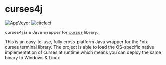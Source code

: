 # curses4j

[![AppVeyor](https://img.shields.io/appveyor/ci/WebFolder/curses4j.svg?label=Windows)](https://ci.appveyor.com/project/WebFolder/curses4j) [![circleci](https://img.shields.io/appveyor/ci/WebFolder/curses4j.svg?label=Ubuntu)](https://circleci.com/gh/webfolderio/curses4j) 

curses4j is a Java wrapper for [curses](https://en.wikipedia.org/wiki/Curses_(programming_library)) library.

This is an easy-to-use, fully cross-platform Java wrapper for the *nix curses terminal library.
The project is able to load the OS-specific native implementation of curses at runtime which means you can deploy the same binary to Windows & Linux
